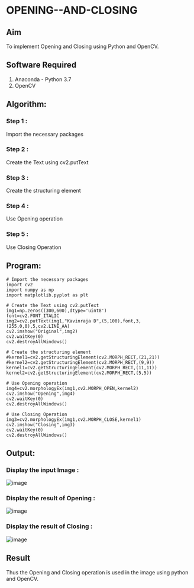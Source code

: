 # OPENING--AND-CLOSING
## Aim
To implement Opening and Closing using Python and OpenCV.

## Software Required
1. Anaconda - Python 3.7
2. OpenCV
## Algorithm:
### Step 1 :

Import the necessary packages

### Step 2 :

Create the Text using cv2.putText

### Step 3 :

Create the structuring element

### Step 4 :

Use Opening operation

### Step 5 :

Use Closing Operation

 
## Program:

```
# Import the necessary packages
import cv2
import numpy as np
import matplotlib.pyplot as plt

# Create the Text using cv2.putText
img1=np.zeros((300,600),dtype='uint8')
font=cv2.FONT_ITALIC
img2=cv2.putText(img1,"Kavinraja D",(5,100),font,3,(255,0,0),5,cv2.LINE_AA)
cv2.imshow("Original",img2)
cv2.waitKey(0)
cv2.destroyAllWindows()

# Create the structuring element
#kernel1=cv2.getStructuringElement(cv2.MORPH_RECT,(21,21))
#kernel2=cv2.getStructuringElement(cv2.MORPH_RECT,(9,9))
kernel1=cv2.getStructuringElement(cv2.MORPH_RECT,(11,11))
kernel2=cv2.getStructuringElement(cv2.MORPH_RECT,(5,5))

# Use Opening operation
img4=cv2.morphologyEx(img1,cv2.MORPH_OPEN,kernel2)
cv2.imshow("Opening",img4)
cv2.waitKey(0)
cv2.destroyAllWindows()

# Use Closing Operation
img3=cv2.morphologyEx(img1,cv2.MORPH_CLOSE,kernel1)
cv2.imshow("Closing",img3)
cv2.waitKey(0)
cv2.destroyAllWindows()
```
## Output:

### Display the input Image :

![image](https://github.com/user-attachments/assets/d9b60430-ec54-4fa5-8e93-5bd89c129a13)




### Display the result of Opening :


![image](https://github.com/user-attachments/assets/7996f7f3-3d37-4b36-b4d1-eb393bc40484)


### Display the result of Closing :


![image](https://github.com/user-attachments/assets/4f34ca2c-2834-4f7c-9d5b-1f98aef0038a)


## Result
Thus the Opening and Closing operation is used in the image using python and OpenCV.
